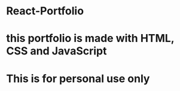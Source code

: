 # React-Portfolio

# this portfolio is made with HTML, CSS and JavaScript

# This is for personal use only
